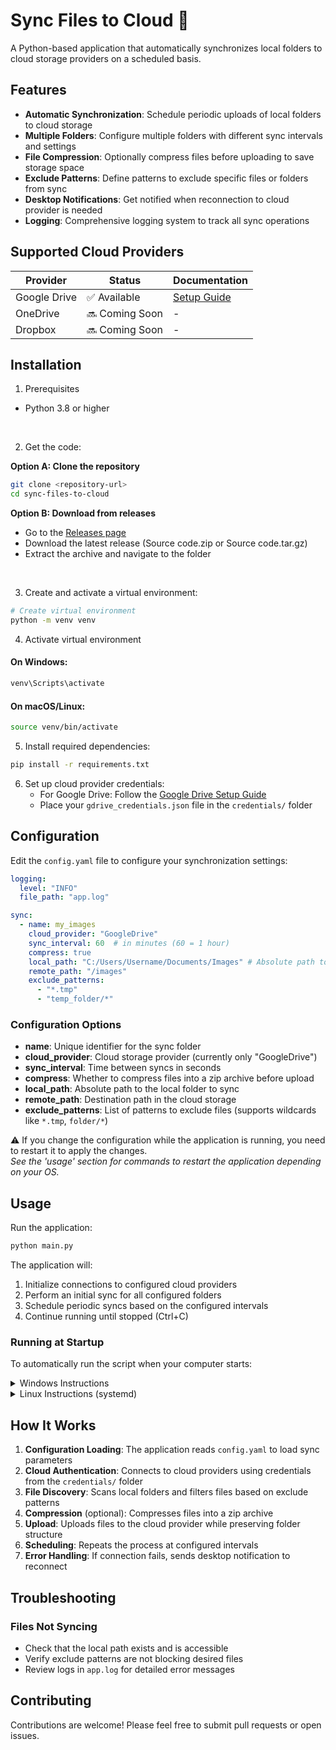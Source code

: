 # Sync Files to Cloud 🐢

A Python-based application that automatically synchronizes local folders to cloud storage providers on a scheduled
basis.

## Features

- **Automatic Synchronization**: Schedule periodic uploads of local folders to cloud storage
- **Multiple Folders**: Configure multiple folders with different sync intervals and settings
- **File Compression**: Optionally compress files before uploading to save storage space
- **Exclude Patterns**: Define patterns to exclude specific files or folders from sync
- **Desktop Notifications**: Get notified when reconnection to cloud provider is needed
- **Logging**: Comprehensive logging system to track all sync operations

## Supported Cloud Providers

| Provider     | Status         | Documentation                                           |
|--------------|----------------|---------------------------------------------------------|
| Google Drive | ✅ Available    | [Setup Guide](documentation/connect-to-google-drive.md) |
| OneDrive     | 🔜 Coming Soon | -                                                       |
| Dropbox      | 🔜 Coming Soon | -                                                       |

## Installation

1. Prerequisites

- Python 3.8 or higher

<br>

2. Get the code:

**Option A: Clone the repository**

```bash
git clone <repository-url>
cd sync-files-to-cloud
```

**Option B: Download from releases**

- Go to the [Releases page](https://github.com/MathieuMarthy/sync-files-to-cloud/releases)
- Download the latest release (Source code.zip or Source code.tar.gz)
- Extract the archive and navigate to the folder

<br>

3. Create and activate a virtual environment:

```bash
# Create virtual environment
python -m venv venv
```


4. Activate virtual environment
#### On Windows:
```powershell
venv\Scripts\activate
```
#### On macOS/Linux:
```bash
source venv/bin/activate
```

5. Install required dependencies:

```bash
pip install -r requirements.txt
```

6. Set up cloud provider credentials:
    - For Google Drive: Follow the [Google Drive Setup Guide](documentation/connect-to-google-drive.md)
    - Place your `gdrive_credentials.json` file in the `credentials/` folder

## Configuration

Edit the `config.yaml` file to configure your synchronization settings:

```yaml
logging:
  level: "INFO"
  file_path: "app.log"

sync:
  - name: my_images
    cloud_provider: "GoogleDrive"
    sync_interval: 60  # in minutes (60 = 1 hour)
    compress: true
    local_path: "C:/Users/Username/Documents/Images" # Absolute path to local folder, if you use backslashes on windows, double them (\\)
    remote_path: "/images"
    exclude_patterns:
      - "*.tmp"
      - "temp_folder/*"
```

### Configuration Options

- **name**: Unique identifier for the sync folder
- **cloud_provider**: Cloud storage provider (currently only "GoogleDrive")
- **sync_interval**: Time between syncs in seconds
- **compress**: Whether to compress files into a zip archive before upload
- **local_path**: Absolute path to the local folder to sync
- **remote_path**: Destination path in the cloud storage
- **exclude_patterns**: List of patterns to exclude files (supports wildcards like `*.tmp`, `folder/*`)

⚠️ If you change the configuration while the application is running, you need to restart it to apply the changes.  
*See the 'usage' section for commands to restart the application depending on your OS.*

## Usage

Run the application:

```bash
python main.py
```

The application will:

1. Initialize connections to configured cloud providers
2. Perform an initial sync for all configured folders
3. Schedule periodic syncs based on the configured intervals
4. Continue running until stopped (Ctrl+C)

### Running at Startup

To automatically run the script when your computer starts:

<details>
<summary>Windows Instructions</summary>

1. Setup the powershell script

Go in the `/scripts` folder, open `activate-scheduled-task.ps1`and edit the line 3:

```powershell
$projectPath = "path to the project" # Put the absolute path to this project
```

2. Run the script as administrator

open a powershell terminal as administator and run

```powershell
path/to/activate-scheduled-task.ps1
```

⚠️ *If you have issues running the script due to execution policies, you can right-click on the script → Properties →
Unblock → Apply. Then try running it again.*

<br>

#### To deactivate the scheduled task

you can run the deactivation script `scripts\remove-scheduled-task.ps1`

#### To restart the application

you can run the restart script `scripts\restart-scheduled-task.ps1`

#### Start the application through the Task Scheduler

```powershell
Start-ScheduledTask -TaskName "Sync-files-task"
```

#### Stop the application through the Task Scheduler

```powershell
Stop-ScheduledTask -TaskName "Sync-files-task"
```

</details>


<details>
<summary>Linux Instructions (systemd)</summary>

1. Create a systemd service file `/etc/systemd/system/sync-files.service`:

don't forget to replace the paths and username

```ini
[Unit]
Description = Sync Files to Cloud
After = network.target

[Service]
; replace the paths below with the project path
ExecStart = /path/to/sync-files-to-cloud/venv/bin/pythonw /path/to/sync-files-to-cloud/main.py
WorkingDirectory = /path/to/sync-files-to-cloud
; Replace 'your-username' with the appropriate user
User = your-username
Restart = on-failure

[Install]
WantedBy = multi-user.target
```

2. Enable and start the service:

```bash
sudo systemctl enable sync-files.service
sudo systemctl start sync-files.service
```

<br>

#### Deactivate the service

To stop and disable the service:

```bash
sudo systemctl stop sync-files.service
sudo systemctl disable sync-files.service
```

#### Restart the application

To restart the service:

```bash
sudo systemctl restart sync-files.service
```

</details>

## How It Works

1. **Configuration Loading**: The application reads `config.yaml` to load sync parameters
2. **Cloud Authentication**: Connects to cloud providers using credentials from the `credentials/` folder
3. **File Discovery**: Scans local folders and filters files based on exclude patterns
4. **Compression** (optional): Compresses files into a zip archive
5. **Upload**: Uploads files to the cloud provider while preserving folder structure
6. **Scheduling**: Repeats the process at configured intervals
7. **Error Handling**: If connection fails, sends desktop notification to reconnect

## Troubleshooting

### Files Not Syncing

- Check that the local path exists and is accessible
- Verify exclude patterns are not blocking desired files
- Review logs in `app.log` for detailed error messages

## Contributing

Contributions are welcome! Please feel free to submit pull requests or open issues.
